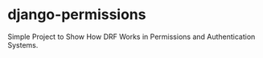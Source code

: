 # django-permissions
Simple Project to Show How DRF Works in Permissions and Authentication Systems.
